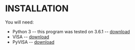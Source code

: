 # INSTALLATION

You will need:
- Python 3
-- this program was tested on 3.6.1
-- [download](https://www.python.org/)
- VISA
-- [download](http://www.ni.com/visa/)
- PyVISA
-- [download](https://pyvisa.readthedocs.io/en/master/getting.html)
